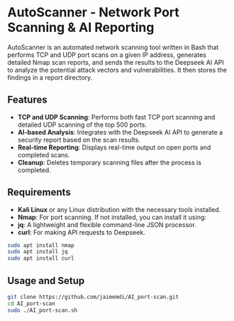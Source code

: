 # AutoScanner - Network Port Scanning & AI Reporting

AutoScanner is an automated network scanning tool written in Bash that performs TCP and UDP port scans on a given IP address, generates detailed Nmap scan reports, and sends the results to the Deepseek AI API to analyze the potential attack vectors and vulnerabilities. It then stores the findings in a report directory.

## Features

- **TCP and UDP Scanning**: Performs both fast TCP port scanning and detailed UDP scanning of the top 500 ports.
- **AI-based Analysis**: Integrates with the Deepseek AI API to generate a security report based on the scan results.
- **Real-time Reporting**: Displays real-time output on open ports and completed scans.
- **Cleanup**: Deletes temporary scanning files after the process is completed.

## Requirements

- **Kali Linux** or any Linux distribution with the necessary tools installed.
- **Nmap**: For port scanning. If not installed, you can install it using:
- **jq**: A lightweight and flexible command-line JSON processor.
- **curl**: For making API requests to Deepseek. 

```bash
sudo apt install nmap
sudo apt install jq
sudo apt install curl
```


## Usage and Setup

```bash
git clone https://github.com/jaimemdi/AI_port-scan.git
cd AI_port-scan
sudo ./AI_port-scan.sh
```

